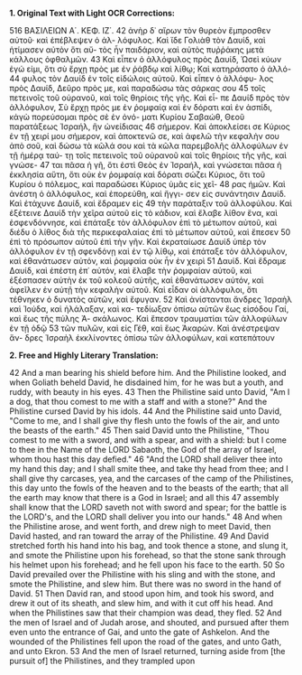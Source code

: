 **1. Original Text with Light OCR Corrections:**

516 ΒΑΣΙΛΕΙΩΝ Α΄. ΚΕΦ. ΙΖ΄.
42 ἀνὴρ δ᾽ αἴρων τὸν θυρεὸν ἔμπροσθεν αὐτοῦ· καὶ ἐπέβλεψεν ὁ ἀλ-
    λόφυλος. Καὶ ἴδε Γολιὰθ τὸν Δαυίδ, καὶ ἡτίμασεν αὐτὸν ὅτι αὔ-
    τὸς ἦν παιδάριον, καὶ αὐτὸς πυῤῥάκης μετὰ κάλλους ὀφθαλμῶν.
43 Καὶ εἶπεν ὁ ἀλλόφυλος πρὸς Δαυίδ, Ὡσεὶ κύων ἐγώ εἰμι, ὅτι
    σὺ ἔρχῃ πρὸς με ἐν ῥάβδῳ καὶ λίθῳ; Καὶ κατηράσατο ὁ ἀλλό-
44 φυλος τὸν Δαυίδ ἐν τοῖς εἰδώλοις αὐτοῦ. Καὶ εἶπεν ὁ ἀλλόφυ-
    λος πρὸς Δαυίδ, Δεῦρο πρὸς με, καὶ παραδώσω τὰς σάρκας σου
45 τοῖς πετεινοῖς τοῦ οὐρανοῦ, καὶ τοῖς θηρίοις τῆς γῆς. Καὶ εἶ-
    πε Δαυίδ πρὸς τὸν ἀλλόφυλον, Σὺ ἔρχῃ πρὸς με ἐν ῥομφαίᾳ
    καὶ ἐν δόρατι καὶ ἐν ἀσπίδι, κἀγὼ πορεύσομαι πρὸς σὲ ἐν ὀνό-
    ματι Κυρίου Σαβαώθ, Θεοῦ παρατάξεως Ἰσραήλ, ἣν ὠνείδισας
46 σήμερον. Καὶ ἀποκλείσει σε Κύριος ἐν τῇ χειρί μου σήμερον, καὶ
    ἀποκτενῶ σε, καὶ ἀφελῶ τὴν κεφαλὴν σου ἀπὸ σοῦ, καὶ δώσω τὰ
    κῶλά σου καὶ τὰ κῶλα παρεμβολῆς ἀλλοφύλων ἐν τῇ ἡμέρᾳ ταύ-
    τῃ τοῖς πετεινοῖς τοῦ οὐρανοῦ καὶ τοῖς θηρίοις τῆς γῆς, καὶ γνώσε-
47 ται πᾶσα ἡ γῆ, ὅτι ἐστὶ Θεὸς ἐν Ἰσραήλ, καὶ γνώσεται πᾶσα ἡ
    ἐκκλησία αὕτη, ὅτι οὐκ ἐν ῥομφαίᾳ καὶ δόρατι σώζει Κύριος,
    ὅτι τοῦ Κυρίου ὁ πόλεμος, καὶ παραδώσει Κύριος ὑμᾶς εἰς χεῖ-
48 ρας ἡμῶν. Καὶ ἀνέστη ὁ ἀλλόφυλος, καὶ ἐπορεύθη, καὶ ἤγγι-
    σεν εἰς συνάντησιν Δαυίδ. Καὶ ἐτάχυνε Δαυίδ, καὶ ἔδραμεν εἰς
49 τὴν παράταξιν τοῦ ἀλλοφύλου. Καὶ ἐξέτεινε Δαυίδ τὴν χεῖρα
    αὐτοῦ εἰς τὸ κάδιον, καὶ ἔλαβε λίθον ἕνα, καὶ ἐσφενδόννησε,
    καὶ ἐπάταξε τὸν ἀλλόφυλον ἐπὶ τὸ μέτωπον αὐτοῦ, καὶ διέδυ ὁ
    λίθος διὰ τῆς περικεφαλαίας ἐπὶ τὸ μέτωπον αὐτοῦ, καὶ ἔπεσεν
50 ἐπὶ τὸ πρόσωπον αὐτοῦ ἐπὶ τὴν γῆν. Καὶ ἐκραταίωσε Δαυίδ ὑπὲρ
    τὸν ἀλλόφυλον ἐν τῇ σφενδόνῃ καὶ ἐν τῷ λίθῳ, καὶ ἐπάταξε τὸν
    ἀλλόφυλον, καὶ ἐθανάτωσεν αὐτόν, καὶ ῥομφαία οὐκ ἦν ἐν χειρὶ
51 Δαυίδ. Καὶ ἔδραμε Δαυίδ, καὶ ἐπέστη ἐπ᾽ αὐτόν, καὶ ἔλαβε τὴν
    ῥομφαίαν αὐτοῦ, καὶ ἐξέσπασεν αὐτὴν ἐκ τοῦ κολεοῦ αὐτῆς, καὶ
    ἐθανάτωσεν αὐτόν, καὶ ἀφεῖλεν ἐν αὐτῇ τὴν κεφαλὴν αὐτοῦ. Καὶ
    εἶδαν οἱ ἀλλόφυλοι, ὅτι τέθνηκεν ὁ δυνατὸς αὐτῶν, καὶ ἔφυγαν.
52 Καὶ ἀνίστανται ἄνδρες Ἰσραὴλ καὶ Ἰούδα, καὶ ἠλάλαξαν, καὶ κα-
    τεδίωξαν ὀπίσω αὐτῶν ἕως εἰσόδου Γαί, καὶ ἕως τῆς πύλης Ἀ-
    σκάλωνος. Καὶ ἔπεσον τραυματίαι τῶν ἀλλοφύλων ἐν τῇ ὁδῷ
53 τῶν πυλῶν, καὶ εἰς Γέθ, καὶ ἕως Ἀκαρών. Καὶ ἀνέστρεψαν ἄν-
    δρες Ἰσραὴλ ἐκκλίνοντες ὀπίσω τῶν ἀλλοφύλων, καὶ κατεπάτουν

**2. Free and Highly Literary Translation:**

42 And a man bearing his shield before him. And the Philistine looked, and when Goliath beheld David, he disdained him, for he was but a youth, and ruddy, with beauty in his eyes.
43 Then the Philistine said unto David, "Am I a dog, that thou comest to me with a staff and with a stone?" And the Philistine cursed David by his idols.
44 And the Philistine said unto David, "Come to me, and I shall give thy flesh unto the fowls of the air, and unto the beasts of the earth."
45 Then said David unto the Philistine, "Thou comest to me with a sword, and with a spear, and with a shield: but I come to thee in the Name of the LORD Sabaoth, the God of the array of Israel, whom thou hast this day defied."
46 "And the LORD shall deliver thee into my hand this day; and I shall smite thee, and take thy head from thee; and I shall give thy carcases, yea, and the carcases of the camp of the Philistines, this day unto the fowls of the heaven and to the beasts of the earth; that all the earth may know that there is a God in Israel; and all this
47 assembly shall know that the LORD saveth not with sword and spear; for the battle is the LORD's, and the LORD shall deliver you into our hands."
48 And when the Philistine arose, and went forth, and drew nigh to meet David, then David hasted, and ran toward the array of the Philistine.
49 And David stretched forth his hand into his bag, and took thence a stone, and slung it, and smote the Philistine upon his forehead, so that the stone sank through his helmet upon his forehead; and he fell upon his face to the earth.
50 So David prevailed over the Philistine with his sling and with the stone, and smote the Philistine, and slew him. But there was no sword in the hand of David.
51 Then David ran, and stood upon him, and took his sword, and drew it out of its sheath, and slew him, and with it cut off his head. And when the Philistines saw that their champion was dead, they fled.
52 And the men of Israel and of Judah arose, and shouted, and pursued after them even unto the entrance of Gai, and unto the gate of Ashkelon. And the wounded of the Philistines fell upon the road of the gates, and unto Gath, and unto Ekron.
53 And the men of Israel returned, turning aside from [the pursuit of] the Philistines, and they trampled upon